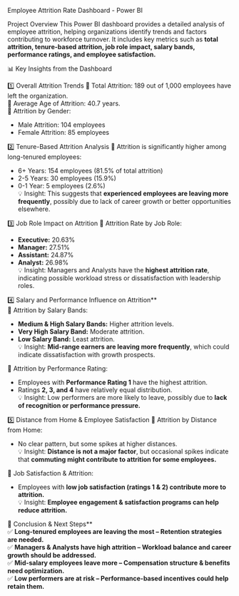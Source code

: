 Employee Attrition Rate Dashboard - Power BI 

Project Overview
This Power BI dashboard provides a detailed analysis of employee attrition, helping organizations identify trends and factors contributing to workforce turnover. It includes key metrics such as **total attrition, tenure-based attrition, job role impact, salary bands, performance ratings, and employee satisfaction.**  

📊 Key Insights from the Dashboard

1️⃣ Overall Attrition Trends 
🔹 Total Attrition: 189 out of 1,000 employees have left the organization.  
🔹 Average Age of Attrition: 40.7 years.  
🔹 Attrition by Gender: 
   - Male Attrition: 104 employees  
   - Female Attrition: 85 employees  

2️⃣ Tenure-Based Attrition Analysis 
📌 Attrition is significantly higher among long-tenured employees: 
   - 6+ Years: 154 employees (81.5% of total attrition)  
   - 2-5 Years: 30 employees (15.9%)  
   - 0-1 Year: 5 employees (2.6%)  
💡 Insight: This suggests that **experienced employees are leaving more frequently**, possibly due to lack of career growth or better opportunities elsewhere.  


3️⃣ Job Role Impact on Attrition 
📌 Attrition Rate by Job Role:  
   - **Executive:** 20.63%  
   - **Manager:** 27.51%  
   - **Assistant:** 24.87%  
   - **Analyst:** 26.98%  
💡 Insight: Managers and Analysts have the **highest attrition rate**, indicating possible workload stress or dissatisfaction with leadership roles.  



4️⃣ Salary and Performance Influence on Attrition**  
📌 Attrition by Salary Bands: 
   - **Medium & High Salary Bands:** Higher attrition levels.  
   - **Very High Salary Band:** Moderate attrition.  
   - **Low Salary Band:** Least attrition.  
💡 Insight: **Mid-range earners are leaving more frequently**, which could indicate dissatisfaction with growth prospects.  

📌 Attrition by Performance Rating: 
   - Employees with **Performance Rating 1** have the highest attrition.  
   - Ratings **2, 3, and 4** have relatively equal distribution.  
💡 Insight: Low performers are more likely to leave, possibly due to **lack of recognition or performance pressure.**  



5️⃣ Distance from Home & Employee Satisfaction
📌 Attrition by Distance from Home: 
   - No clear pattern, but some spikes at higher distances.  
💡 Insight: **Distance is not a major factor**, but occasional spikes indicate that **commuting might contribute to attrition for some employees.**  

📌 Job Satisfaction & Attrition:  
   - Employees with **low job satisfaction (ratings 1 & 2) contribute more to attrition.**  
💡 Insight: **Employee engagement & satisfaction programs can help reduce attrition.**  



🚀 Conclusion & Next Steps**  
✅ **Long-tenured employees are leaving the most – Retention strategies are needed.**  
✅ **Managers & Analysts have high attrition – Workload balance and career growth should be addressed.**  
✅ **Mid-salary employees leave more – Compensation structure & benefits need optimization.**  
✅ **Low performers are at risk – Performance-based incentives could help retain them.**  



